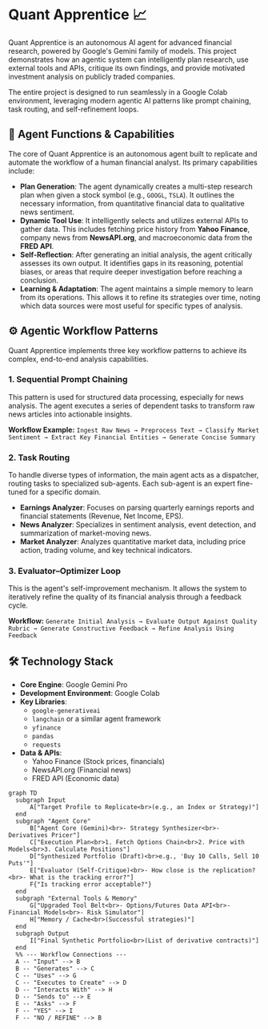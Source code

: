 # Quant Apprentice 📈

Quant Apprentice is an autonomous AI agent for advanced financial research, powered by Google's Gemini family of models. 
This project demonstrates how an agentic system can intelligently plan research, use external tools and APIs, critique its own findings, 
and provide motivated investment analysis on publicly traded companies.

The entire project is designed to run seamlessly in a Google Colab environment, leveraging modern agentic AI patterns 
like prompt chaining, task routing, and self-refinement loops.

## 🤖 Agent Functions & Capabilities

The core of Quant Apprentice is an autonomous agent built to replicate and automate the workflow 
of a human financial analyst. Its primary capabilities include:

* **Plan Generation**: The agent dynamically creates a multi-step research plan when given a stock symbol
  (e.g., `GOOGL`, `TSLA`). It outlines the necessary information, from quantitative financial data to qualitative news sentiment.
* **Dynamic Tool Use**: It intelligently selects and utilizes external APIs to gather data. This includes fetching price history
  from **Yahoo Finance**, company news from **NewsAPI.org**, and macroeconomic data from the **FRED API**.
* **Self-Reflection**: After generating an initial analysis, the agent critically assesses its own output. It identifies gaps in 
  its reasoning, potential biases, or areas that require deeper investigation before reaching a conclusion.
* **Learning & Adaptation**: The agent maintains a simple memory to learn from its operations. This allows it to refine its 
  strategies over time, noting which data sources were most useful for specific types of analysis.

## ⚙️ Agentic Workflow Patterns

Quant Apprentice implements three key workflow patterns to achieve its complex, end-to-end analysis capabilities.

### 1. Sequential Prompt Chaining

This pattern is used for structured data processing, especially for news analysis. The agent executes a 
series of dependent tasks to transform raw news articles into actionable insights.

**Workflow Example:** `Ingest Raw News → Preprocess Text → Classify Market Sentiment → Extract Key Financial Entities → Generate Concise Summary`

### 2. Task Routing

To handle diverse types of information, the main agent acts as a dispatcher, routing tasks to 
specialized sub-agents. Each sub-agent is an expert fine-tuned for a specific domain.

* **Earnings Analyzer**: Focuses on parsing quarterly earnings reports and financial statements (Revenue, Net Income, EPS).
* **News Analyzer**: Specializes in sentiment analysis, event detection, and summarization of market-moving news.
* **Market Analyzer**: Analyzes quantitative market data, including price action, trading volume, and key technical indicators.

### 3. Evaluator–Optimizer Loop

This is the agent's self-improvement mechanism. It allows the system to iteratively refine the quality of its financial 
analysis through a feedback cycle.

**Workflow:** `Generate Initial Analysis → Evaluate Output Against Quality Rubric → Generate Constructive Feedback → Refine Analysis Using Feedback`

## 🛠️ Technology Stack

* **Core Engine**: Google Gemini Pro
* **Development Environment**: Google Colab
* **Key Libraries**:
  * `google-generativeai`
  * `langchain` or a similar agent framework
  * `yfinance`
  * `pandas`
  * `requests`
* **Data & APIs**:
  * Yahoo Finance (Stock prices, financials)
  * NewsAPI.org (Financial news)
  * FRED API (Economic data)

```mermaid
graph TD
  subgraph Input
      A["Target Profile to Replicate<br>(e.g., an Index or Strategy)"]
  end
  subgraph "Agent Core"
      B["Agent Core (Gemini)<br>- Strategy Synthesizer<br>- Derivatives Pricer"]
      C["Execution Plan<br>1. Fetch Options Chain<br>2. Price with Models<br>3. Calculate Positions"]
      D["Synthesized Portfolio (Draft)<br>e.g., 'Buy 10 Calls, Sell 10 Puts'"]
      E["Evaluator (Self-Critique)<br>- How close is the replication?<br>- What is the tracking error?"]
      F{"Is tracking error acceptable?"}
  end
  subgraph "External Tools & Memory"
      G["Upgraded Tool Belt<br>- Options/Futures Data API<br>- Financial Models<br>- Risk Simulator"]
      H["Memory / Cache<br>(Successful strategies)"]
  end
  subgraph Output
      I["Final Synthetic Portfolio<br>(List of derivative contracts)"]
  end
  %% --- Workflow Connections ---
  A -- "Input" --> B
  B -- "Generates" --> C
  C -- "Uses" --> G
  C -- "Executes to Create" --> D
  D -- "Interacts With" --> H
  D -- "Sends to" --> E
  E -- "Asks" --> F
  F -- "YES" --> I
  F -- "NO / REFINE" --> B
```
